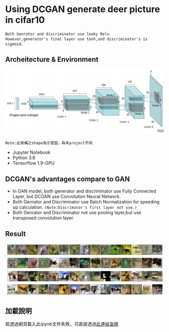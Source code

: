 # Using DCGAN generate deer picture in cifar10
```
Both Genrator and discriminator use leaky Relu.
However,generator's final layer use tanh,and discriminator's is sigmoid.
```
## Archeitecture & Environment
![error](https://github.com/JusticeLeee/DC_GAN/blob/master/DCGAN.png)
```
Note:此架構之shape為示意圖，與本project不同
```
* Jupyter Notebook
* Python 3.6
* Tensorflow 1.9-GPU

## DCGAN's advantages compare to GAN
* In GAN model, both generator and discriminator use Fully Connected Layer, but DCGAN use Convolution Neural Network.
* Both Genrator and Discriminator use Batch Normalization for speeding up calculation. ```(Note:Discrimator's first layer not use.)```
* Both Genrator and Discriminator not use pooling layer,but use transposed convolution layer.
## Result
![error](https://github.com/JusticeLeee/DC_GAN/blob/master/deer.png)
## 加載說明
若透過網頁載入此ipynb文件失敗，可直接透過[此連結查閱](https://nbviewer.jupyter.org/github/JusticeLeee/DC_GAN/blob/master/DcGan_deer.ipynb)

